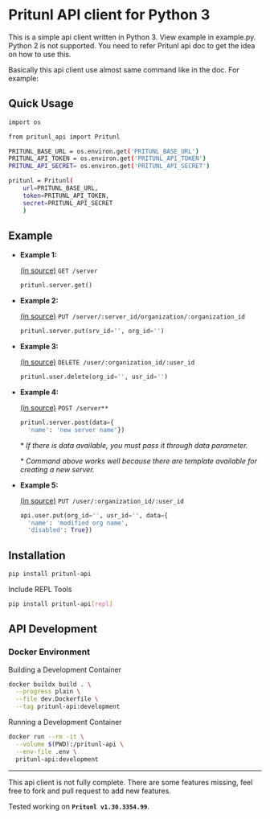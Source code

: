 # Pritunl API client for Python 3

This is a simple api client written in Python 3. View example in
example.py.
Python 2 is not supported. You need to refer Pritunl api doc to get the
idea on how to use this.

Basically this api client use almost same command like in the doc.
For example:


## Quick Usage

```bash
import os

from pritunl_api import Pritunl

PRITUNL_BASE_URL = os.environ.get('PRITUNL_BASE_URL')
PRITUNL_API_TOKEN = os.environ.get('PRITUNL_API_TOKEN')
PRITUNL_API_SECRET= os.environ.get('PRITUNL_API_SECRET')

pritunl = Pritunl(
    url=PRITUNL_BASE_URL,
    token=PRITUNL_API_TOKEN,
    secret=PRITUNL_API_SECRET
    )

```

## Example

* __Example 1:__

  [(in source)](https://github.com/pritunl/pritunl-web/blob/master/handlers/server.go#L9-L30) `GET /server`

  ```python
  pritunl.server.get()
  ```

* __Example 2:__

  [(in source)](https://github.com/pritunl/pritunl-web/blob/master/handlers/server.go#L140-L150) `PUT /server/:server_id/organization/:organization_id`

  ```python
  pritunl.server.put(srv_id='', org_id='')
  ```

* __Example 3:__

  [(in source)](https://github.com/pritunl/pritunl-web/blob/master/handlers/user.go#L142-L152) `DELETE /user/:organization_id/:user_id`

  ```python
  pritunl.user.delete(org_id='', usr_id='')
  ```

* __Example 4:__

  [(in source)](https://github.com/pritunl/pritunl-web/blob/master/handlers/server.go#L81-L97) `POST /server**`

  ```python
  pritunl.server.post(data={
    'name': 'new server name'})
  ```

   \* _If there is data available, you must pass it through data parameter._

   \* _Command above works well because there are template available for
   creating a new server._

* __Example 5:__

  [(in source)](https://github.com/pritunl/pritunl-web/blob/master/handlers/user.go#L122-L140) `PUT /user/:organization_id/:user_id`

  ```python
  api.user.put(org_id='', usr_id='', data={
    'name': 'modified org name',
    'disabled': True})
  ```


## Installation

```bash
pip install pritunl-api
```

Include REPL Tools

```bash
pip install pritunl-api[repl]
```

## API Development

### Docker Environment

Building a Development Container
```sh
docker buildx build . \
  --progress plain \
  --file dev.Dockerfile \
  --tag pritunl-api:development
```

Running a Development Container

```sh
docker run --rm -it \
  --volume $(PWD):/pritunl-api \
  --env-file .env \
  pritunl-api:development
```

***
This api client is not fully complete. There are some features missing,
feel free to fork and pull request to add new features.

Tested working on **`Pritunl v1.30.3354.99`**.
